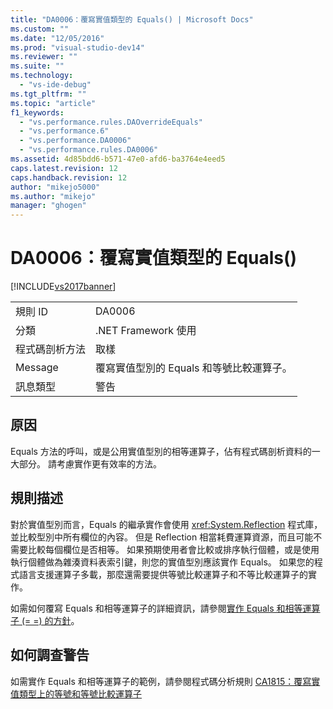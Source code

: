 ```yaml
---
title: "DA0006：覆寫實值類型的 Equals() | Microsoft Docs"
ms.custom: ""
ms.date: "12/05/2016"
ms.prod: "visual-studio-dev14"
ms.reviewer: ""
ms.suite: ""
ms.technology: 
  - "vs-ide-debug"
ms.tgt_pltfrm: ""
ms.topic: "article"
f1_keywords: 
  - "vs.performance.rules.DAOverrideEquals"
  - "vs.performance.6"
  - "vs.performance.DA0006"
  - "vs.performance.rules.DA0006"
ms.assetid: 4d85bdd6-b571-47e0-afd6-ba3764e4eed5
caps.latest.revision: 12
caps.handback.revision: 12
author: "mikejo5000"
ms.author: "mikejo"
manager: "ghogen"
---
```

# DA0006：覆寫實值類型的 Equals()
[!INCLUDE[vs2017banner](../code-quality/includes/vs2017banner.md)]

|||  
|-|-|  
|規則 ID|DA0006|  
|分類|.NET Framework 使用|  
|程式碼剖析方法|取樣|  
|Message|覆寫實值型別的 Equals 和等號比較運算子。|  
|訊息類型|警告|  
  
## 原因  
 Equals 方法的呼叫，或是公用實值型別的相等運算子，佔有程式碼剖析資料的一大部分。  請考慮實作更有效率的方法。  
  
## 規則描述  
 對於實值型別而言，Equals 的繼承實作會使用 <xref:System.Reflection> 程式庫，並比較型別中所有欄位的內容。  但是 Reflection 相當耗費運算資源，而且可能不需要比較每個欄位是否相等。  如果預期使用者會比較或排序執行個體，或是使用執行個體做為雜湊資料表索引鍵，則您的實值型別應該實作 Equals。  如果您的程式語言支援運算子多載，那麼還需要提供等號比較運算子和不等比較運算子的實作。  
  
 如需如何覆寫 Equals 和相等運算子的詳細資訊，請參閱[實作 Equals 和相等運算子 \(\= \=\) 的方針](http://go.microsoft.com/fwlink/?LinkId=177818)。  
  
## 如何調查警告  
 如需實作 Equals 和相等運算子的範例，請參閱程式碼分析規則 [CA1815：覆寫實值類型上的等號和等號比較運算子](../Topic/CA1815:%20Override%20equals%20and%20operator%20equals%20on%20value%20types.md)